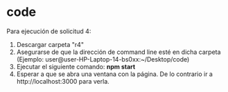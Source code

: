 # code

Para ejecución de solicitud 4:
1. Descargar carpeta "r4"
2. Asegurarse de que la dirección de command line esté en dicha carpeta (Ejemplo: user@user-HP-Laptop-14-bs0xx:~/Desktop/code)
3. Ejecutar el siguiente comando: <b>npm start </b>
4. Esperar a que se abra una ventana con la página. De lo contrario ir a http://localhost:3000 para verla.
